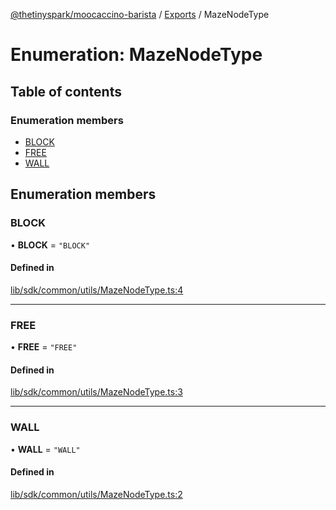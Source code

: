 [@thetinyspark/moocaccino-barista](../README.md) / [Exports](../modules.md) / MazeNodeType

# Enumeration: MazeNodeType

## Table of contents

### Enumeration members

- [BLOCK](MazeNodeType.md#block)
- [FREE](MazeNodeType.md#free)
- [WALL](MazeNodeType.md#wall)

## Enumeration members

### BLOCK

• **BLOCK** = `"BLOCK"`

#### Defined in

[lib/sdk/common/utils/MazeNodeType.ts:4](https://github.com/thetinyspark/barista/blob/f0ed0f6e/lib/sdk/common/utils/MazeNodeType.ts#L4)

___

### FREE

• **FREE** = `"FREE"`

#### Defined in

[lib/sdk/common/utils/MazeNodeType.ts:3](https://github.com/thetinyspark/barista/blob/f0ed0f6e/lib/sdk/common/utils/MazeNodeType.ts#L3)

___

### WALL

• **WALL** = `"WALL"`

#### Defined in

[lib/sdk/common/utils/MazeNodeType.ts:2](https://github.com/thetinyspark/barista/blob/f0ed0f6e/lib/sdk/common/utils/MazeNodeType.ts#L2)
